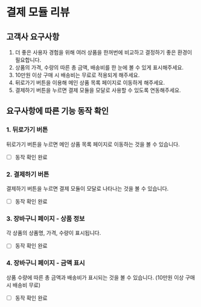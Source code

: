 # 결제 모듈 리뷰

## 고객사 요구사항
1. 더 좋은 사용자 경험을 위해 여러 상품을 한꺼번에 비교하고 결정하기 좋은 환경이 필요합니다.
2. 상품의 가격, 수량의 따른 총 금액, 배송비를 한 눈에 볼 수 있게 표시해주세요.
3. 10만원 이상 구매 시 배송비는 무료로 적용되게 해주세요.
4. 뒤로가기 버튼을 이용해 메인 상품 목록 페이지로 이동하게 해주세요.
5. 결제하기 버튼을 누르면 결제 모듈을 모달로 사용할 수 있도록 연동해주세요.

## 요구사항에 따른 기능 동작 확인
### 1. 뒤로가기 버튼
뒤로가기 버튼을 누르면 메인 상품 목록 페이지로 이동하는 것을 볼 수 있습니다.
- [ ] 동작 확인 완료

### 2. 결제하기 버튼
결제하기 버튼을 누르면 결제 모듈이 모달로 나타나는 것을 볼 수 있습니다.
- [ ] 동작 확인 완료

### 3. 장바구니 페이지 - 상품 정보
각 상품의 상품명, 가격, 수량이 표시됩니다.
- [ ] 동작 확인 완료

### 4. 장바구니 페이지 - 금액 표시
상품 수량에 따른 총 금액과 배송비가 표시되는 것을 볼 수 있습니다. (10만원 이상 구매 시 배송비 무료)
- [ ] 동작 확인 완료
